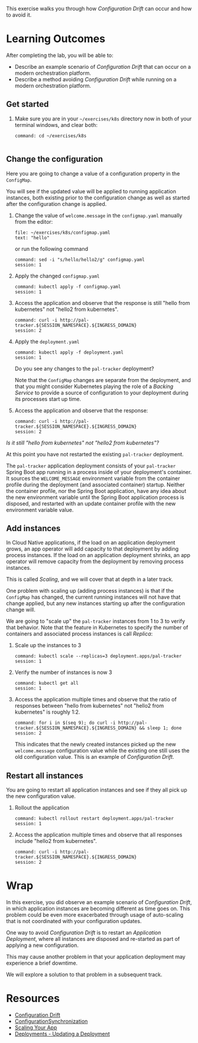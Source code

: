 
This exercise walks you through how *Configuration Drift*
can occur and how to avoid it.

# Learning Outcomes

After completing the lab, you will be able to:

-   Describe an example scenario of *Configuration Drift* that can occur
    on a modern orchestration platform.
-   Describe a method avoiding *Configuration Drift* while running on a
    modern orchestration platform.

## Get started

1.  Make sure you are in your `~/exercises/k8s` directory now in
    both of your terminal windows,
    and clear both:

    ```terminal:execute-all
    command: cd ~/exercises/k8s
    ```

    ```terminal:clear-all
    ```

## Change the configuration

Here you are going to change a value of a configuration
property in the `ConfigMap`.

You will see if the updated value will be applied to running
application instances,
both existing prior to the configuration change as well as started
after the configuration change is applied.

1.  Change the value of `welcome.message` in the `configmap.yaml`
    manually from the editor:

    ```editor:select-matching-text
    file: ~/exercises/k8s/configmap.yaml
    text: "hello"
    ```

    or run the following command

    ```terminal:execute
    command: sed -i "s/hello/hello2/g" configmap.yaml
    session: 1
    ```

1.  Apply the changed `configmap.yaml`

    ```terminal:execute
    command: kubectl apply -f configmap.yaml
    session: 1
    ```

1.  Access the application and observe that the response is
    still "hello from kubernetes" not "hello2 from kubernetes".

    ```terminal:execute
    command: curl -i http://pal-tracker.${SESSION_NAMESPACE}.${INGRESS_DOMAIN}
    session: 2
    ```

1.  Apply the `deployment.yaml`

    ```terminal:execute
    command: kubectl apply -f deployment.yaml
    session: 1
    ```

    Do you see any changes to the `pal-tracker` deployment?

    Note that the `ConfigMap` changes are separate from the deployment,
    and that you might consider Kubernetes playing the role of a
    *Backing Service* to provide a source of configuration to your
    deployment during its processes start up time.

1.  Access the application and observe that the response:

    ```terminal:execute
    command: curl -i http://pal-tracker.${SESSION_NAMESPACE}.${INGRESS_DOMAIN}
    session: 2
    ```

   *Is it still "hello from kubernetes" not "hello2 from kubernetes"?*

At this point you have not restarted the existing `pal-tracker`
deployment.

The `pal-tracker` application deployment consists of your `pal-tracker`
Spring Boot app running in a process inside of your deployment's
container.
It sources the `WELCOME_MESSAGE` environment variable from the container
profile during the deployment (and associated container) startup.
Neither the container profile, nor the Spring Boot application, have
any idea about the new environment variable until the Spring Boot
application process is disposed,
and restarted with an update container profile with the new environment
variable value.

## Add instances

In Cloud Native applications, if the load on an application deployment
grows,
an app operator will add capacity to that deployment by adding process
instances.
If the load on an application deployment shrinks,
an app operator will remove capacity from the deployment by removing
process instances.

This is called *Scaling*,
and we will cover that at depth in a later track.

One problem with scaling up (adding process instances) is that if the
`ConfigMap` has changed,
the current running instances will not have that change applied,
but any new instances starting up after the configuration change will.

We are going to "scale up" the `pal-tracker` instances from 1 to 3 to
verify that behavior.
Note that the feature in Kubernetes to specify the number of containers
and associated process instances is call *Replica*:

1.  Scale up the instances to 3

    ```terminal:execute
    command: kubectl scale --replicas=3 deployment.apps/pal-tracker
    session: 1
    ```

1.  Verify the number of instances is now 3

    ```terminal:execute
    command: kubectl get all
    session: 1
    ```
    
1.  Access the application multiple times and observe
    that the ratio of
    responses between "hello from kubernetes" not "hello2 from kubernetes" is roughly 1:2.

    ```terminal:execute
    command: for i in $(seq 9); do curl -i http://pal-tracker.${SESSION_NAMESPACE}.${INGRESS_DOMAIN} && sleep 1; done
    session: 2
    ```

    This indicates that the newly created instances picked
    up the new `welcome.message` configuration value while
    the existing one still uses the old configuration value.
    This is an example of *Configuration Drift*.

## Restart all instances

You are going to restart all application instances and
see if they all pick up the new configuration value.

1.  Rollout the application

    ```terminal:execute
    command: kubectl rollout restart deployment.apps/pal-tracker
    session: 1
    ```

1.  Access the application multiple times and observe
    that all responses include
    "hello2 from kubernetes".

    ```terminal:execute
    command: curl -i http://pal-tracker.${SESSION_NAMESPACE}.${INGRESS_DOMAIN}
    session: 2
    ```


# Wrap

In this exercise, you did observe an example scenario
of *Configuration Drift*,
in which application instances are becoming different
as time goes on.
This problem could be even more exacerbated through
usage of auto-scaling that is not coordinated with your
configuration updates.

One way to avoid *Configuration Drift* is to restart an *Application Deployment*,
where all instances are disposed and re-started as part of applying a new configuration.

This may cause another problem in that your application deployment may
experience a brief downtime.

We will explore a solution to that problem in a subsequent track.

# Resources

- [Configuration Drift](http://kief.com/configuration-drift.html)
- [ConfigurationSynchronization](https://martinfowler.com/bliki/ConfigurationSynchronization.html)
- [Scaling Your App](https://kubernetes.io/docs/tutorials/kubernetes-basics/scale/)
- [Deployments - Updating a Deployment](https://kubernetes.io/docs/concepts/workloads/controllers/deployment/)

